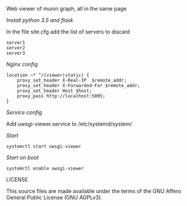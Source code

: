 Web viewer of munin graph, all in the same page

*Install python 3.5 and flask*

In the file site.cfg add the list of servers to discard
```
server1
server2
server3
```

*Nginx config*
```
location ~* ^/(viewer|static) {
	proxy_set_header X-Real-IP  $remote_addr;
	proxy_set_header X-Forwarded-For $remote_addr;
	proxy_set_header Host $host;
	proxy_pass http://localhost:5005;
}
```

*Service config*

Add uwsgi-viewer.service to /etc/systemd/system/

*Start*
```
systemctl start uwsgi-viewer
```
*Start on boot*
```
systemctl enable uwsgi-viewer
```

LICENSE

This source files are made available under the terms of the GNU Affero General Public License (GNU AGPLv3).
